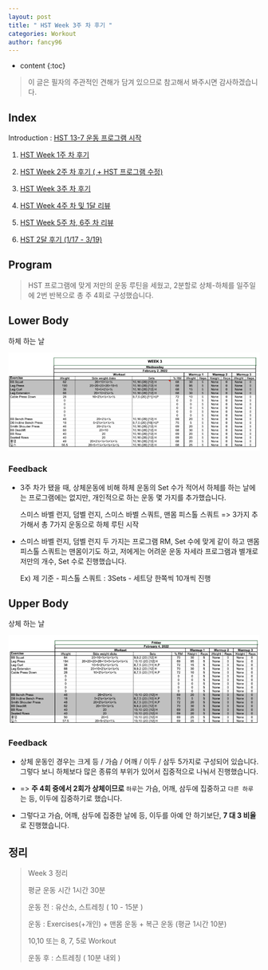 ```yaml
---
layout: post
title: " HST Week 3주 차 후기 "
categories: Workout
author: fancy96
---
```

* content
{:toc}


> 이 글은 필자의 주관적인 견해가 담겨 있으므로 참고해서 봐주시면 감사하겠습니다.

## Index

Introduction : [HST 13-7 운동 프로그램 시작](https://fancy96.github.io/Workout-HST-Introduction/)

1. [HST Week 1주 차 후기](https://fancy96.github.io/Workout-HST-Week1/)

2. [HST Week 2주 차 후기 ( + HST 프로그램 수정)](https://fancy96.github.io/Workout-HST-Week2/)

3. [HST Week 3주 차 후기](https://fancy96.github.io/Workout-HST-Week3/)

4. [HST Week 4주 차 및 1달 리뷰](https://fancy96.github.io/Workout-HST-Week4/)

5. [HST Week 5주 차, 6주 차 리뷰](https://fancy96.github.io/Workout-HST-Week5-And-6/)

6. [HST 2달 후기 (1/17 - 3/19)](https://fancy96.github.io/Workout-HST-End/)

## Program

> HST 프로그램에 맞게 저만의 운동 루틴을 세웠고, 2분할로 상체-하체를 일주일에 2번 반복으로 총 주 4회로 구성했습니다.

## Lower Body

하체 하는 날

![](/assets/img/workout/hst_week3_1.png)

### Feedback

* 3주 차가 됐을 때, 상체운동에 비해 하체 운동의 Set 수가 적어서 하체를 하는 날에는 프로그램에는 없지만, 개인적으로 하는 운동 몇 가지를 추가했습니다. 

  스미스 바벨 런지, 덤벨 런지, 스미스 바벨 스쿼트, 맨몸 피스톨 스쿼트 => 3가지 추가해서 총 7가지 운동으로 하체 루틴 시작

* 스미스 바벨 런지, 덤벨 런지 두 가지는 프로그램 RM, Set 수에 맞게 같이 하고 맨몸 피스톨 스쿼트는 맨몸이기도 하고, 저에게는 어려운 운동 자세라 프로그램과 별개로 저만의 개수, Set 수로 진행했습니다.

  Ex) 제 기준 - 피스톨 스쿼트 : 3Sets - 세트당 한쪽씩 10개씩 진행

## Upper Body

상체 하는 날

![](/assets/img/workout/hst_week3_2.png)

### Feedback

* 상체 운동인 경우는 크게 등 / 가슴 / 어깨 / 이두 / 삼두 5가지로 구성되어 있습니다. 그렇다 보니 하체보다 많은 종류의 부위가 있어서 집중적으로 나눠서 진행했습니다.

* => **주 4회 중에서 2회가 상체이므로** `하루`는 가슴, 어깨, 삼두에 집중하고 `다른 하루`는 등, 이두에 집중하기로 했습니다.

* 그렇다고 가슴, 어깨, 삼두에 집중한 날에 등, 이두를 아예 안 하기보단, **7 대 3 비율**로 진행했습니다.

## 정리

> Week 3 정리
>
> 평균 운동 시간 1시간 30분
>
> 운동 전 : 유산소, 스트레칭 ( 10 - 15분 )
>
> 운동 : Exercises(+개인) + 맨몸 운동 + 복근 운동 (평균 1시간 10분)
>
> 10,10 또는 8, 7, 5로 Workout
>
> 운동 후 : 스트레칭 ( 10분 내외 )